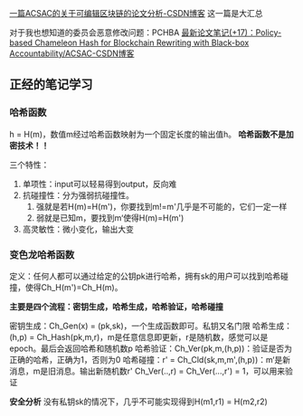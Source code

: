 [一篇ACSAC的关于可编辑区块链的论文分析-CSDN博客](https://blog.csdn.net/qq_40672175/article/details/112563520?spm=1001.2014.3001.5506)
这一篇是大汇总

对于我也想知道的委员会恶意修改问题：PCHBA
[最新论文笔记(+17)：Policy-based Chameleon Hash for Blockchain Rewriting with Black-box Accountability/ACSAC-CSDN博客](https://blog.csdn.net/A33280000f/article/details/121474112)


## 正经的笔记学习

### 哈希函数

h = H(m)，数值m经过哈希函数映射为一个固定长度的输出值h。
**哈希函数不是加密技术！！**

三个特性：
1. 单项性：input可以轻易得到output，反向难
2. 抗碰撞性：分为强弱抗碰撞性。
	1. 强就是若H(m)=H(m')，你要找到m!=m'几乎是不可能的，它们一定一样
	2. 弱就是已知m，要找到m‘使得H(m)=H(m')
3. 高灵敏性：微小变化，输出大变

### 变色龙哈希函数

定义：任何人都可以通过给定的公钥pk进行哈希，拥有sk的用户可以找到哈希碰撞，使得Ch_H(m')=Ch_H(m)。

**主要是四个流程：密钥生成，哈希生成，哈希验证，哈希碰撞**

密钥生成：Ch_Gen(x) = (pk,sk)，一个生成函数即可。私钥又名门限
哈希生成：(h,p) = Ch_Hash(pk,m,r)，m是任意信息即更新，r是随机数，感觉可以是epoch。最后会返回哈希和随机数p
哈希验证：Ch_Ver(pk,m,(h,p))：验证是否为正确的哈希，正确为1，否则为0
哈希碰撞：r' = Ch_Cld(sk,m,m',(h,p))：m‘是新消息，m是旧消息。输出新随机数r'
Ch_Ver(..,r) = Ch_Ver(...,r') = 1，可以用来验证

**安全分析**
没有私钥sk的情况下，几乎不可能实现得到H(m1,r1) = H(m2,r2)
